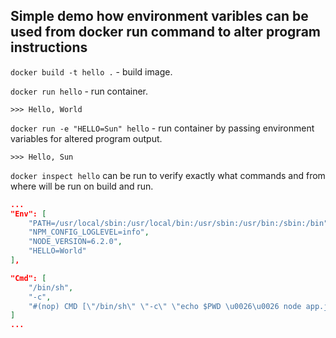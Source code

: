 Simple demo how environment varibles can be used from docker run command to alter program instructions
---

`docker build -t hello .` - build image.

`docker run hello` - run container.

`>>> Hello, World`

`docker run -e "HELLO=Sun" hello` - run container by passing environment variables for altered program output.

`>>> Hello, Sun`

`docker inspect hello` can be run to verify exactly what commands and from where will be run on build and run.

``` json
...
"Env": [
    "PATH=/usr/local/sbin:/usr/local/bin:/usr/sbin:/usr/bin:/sbin:/bin",
    "NPM_CONFIG_LOGLEVEL=info",
    "NODE_VERSION=6.2.0",
    "HELLO=World"
],

"Cmd": [
    "/bin/sh",
    "-c",
    "#(nop) CMD [\"/bin/sh\" \"-c\" \"echo $PWD \u0026\u0026 node app.js\"]"
]
...
```